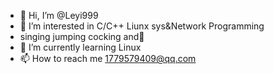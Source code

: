 - 👋 Hi, I’m @Leyi999
- 👀 I’m interested in C/C++ Liunx sys&Network Programming
-  singing jumping cocking and🏀
- 🌱 I’m currently learning Linux
- 📫 How to reach me 1779579409@qq.com

<!---
Leyi999/Leyi999 is a ✨ special ✨ repository because its `README.md` (this file) appears on your GitHub profile.
You can click the Preview link to take a look at your changes.
--->

